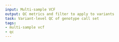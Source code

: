 ```yaml
---
input: Multi-sample VCF
output: QC metrics and filter to apply to variants
task: Variant-level QC of genotype call set
tags:
- multi-sample vcf
- qc
---
```

